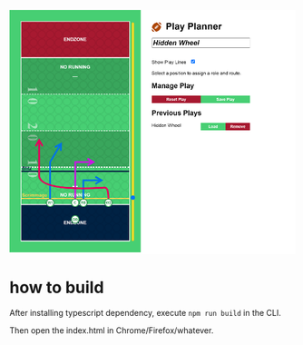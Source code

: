 ![alt app preview](assets/readme_graphic.png)

# how to build

After installing typescript dependency, execute `npm run build` in the CLI.

Then open the index.html in Chrome/Firefox/whatever.
